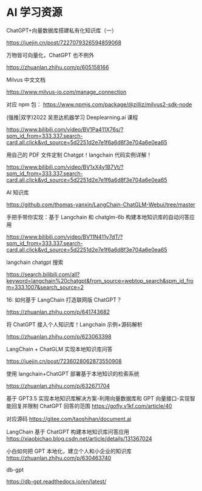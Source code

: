 # AI 学习资源

ChatGPT+向量数据库搭建私有化知识库（一）

https://juejin.cn/post/7227079326594859068

万物皆可向量化，ChatGPT 也不例外

https://zhuanlan.zhihu.com/p/605158166

Milvus 中文文档

https://www.milvus-io.com/manage_connection

对应 npm 包： https://www.npmjs.com/package/@zilliz/milvus2-sdk-node

(强推|双字)2022 吴恩达机器学习 Deeplearning.ai 课程

https://www.bilibili.com/video/BV1Pa411X76s/?spm_id_from=333.337.search-card.all.click&vd_source=5d2251d2e7e1f6a6d8f3e704a6e0ea65

用自己的 PDF 文件定制 Chatgpt！langchain 代码实例详解！

https://www.bilibili.com/video/BV1xX4y1B7Vt/?spm_id_from=333.337.search-card.all.click&vd_source=5d2251d2e7e1f6a6d8f3e704a6e0ea65

AI 知识库

https://github.com/thomas-yanxin/LangChain-ChatGLM-Webui/tree/master

手把手带你实现：基于 Langchain 和 chatglm-6b 构建本地知识库的自动问答应用

https://www.bilibili.com/video/BV11N411y7dT/?spm_id_from=333.337.search-card.all.click&vd_source=5d2251d2e7e1f6a6d8f3e704a6e0ea65

langchain chatgpt 搜索

https://search.bilibili.com/all?keyword=langchain%20chatgpt&from_source=webtop_search&spm_id_from=333.1007&search_source=2

16: 如何基于 LangChain 打造联网版 ChatGPT？

https://zhuanlan.zhihu.com/p/641743682

将 ChatGPT 接入个人知识库！Langchain 示例+源码解析

https://zhuanlan.zhihu.com/p/623063398

LangChain + ChatGLM 实现本地知识库问答

https://juejin.cn/post/7236028062873550908

使用 langchain+ChatGPT 部署基于本地知识的检索系统

https://zhuanlan.zhihu.com/p/632671704

基于 GPT3.5 实现本地知识库解决方案-利用向量数据库和 GPT 向量接口-实现智能回复并限制 ChatGPT 回答的范围
https://gofly.v1kf.com/article/40

对应源码 https://gitee.com/taoshihan/document.ai

LangChain 基于 ChatGPT 构建本地知识库问答应用
https://xiaobichao.blog.csdn.net/article/details/131367024

小白如何把 GPT 本地化，建立个人和小企业的知识库
https://zhuanlan.zhihu.com/p/630463740

db-gpt

https://db-gpt.readthedocs.io/en/latest/
